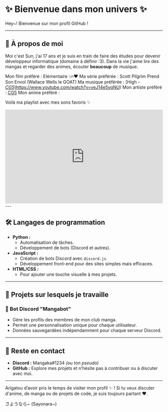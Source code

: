 # ✨ Bienvenue dans mon univers ✨

Hey~! Bienvenue sur mon profil GitHub !

---

## 👤 À propos de moi

Moi c'est Sun, j'ai 17 ans et je suis en train de faire des études pour devenir développeur informatique (domaine à définir :3). Dans la vie j'aime lire des mangas et regarder des animes, écouter **beaucoup** de musique.

Mon film préféré : Elémentaire 💧🔥❤️
Ma série préférée : Scott Pilgrim Prend Son Envol (Wallace Wells le GOAT)
Ma musique préférée : [High - [*CG5*](https://www.youtube.com/@CG5/videos)(https://www.youtube.com/watch?v=veJ14e5yqNU)
Mon artiste préféré : [CG5](https://www.youtube.com/@CG5/videos)
Mon anime préféré :

Voilà ma playlist avec mes sons favoris ✨

<iframe title="deezer-widget" src="https://widget.deezer.com/widget/dark/playlist/13385903223" width="100%" height="300" frameborder="0" allowtransparency="true" allow="encrypted-media; clipboard-write"></iframe>
---

## 🛠️ Langages de programmation

- **Python :**
  - Automatisation de tâches.
  - Développement de bots (Discord et autres).
- **JavaScript :**
  - Création de bots Discord avec `discord.js`.
  - Développement front-end pour des sites simples mais efficaces.
- **HTML/CSS :**
  - Pour ajouter une touche visuelle à mes projets.

---

## 📂 Projets sur lesquels je travaille

### 🌸 Bot Discord "Mangabot"
- Gère les profils des membres de mon club manga.
- Permet une personnalisation unique pour chaque utilisateur.
- Données sauvegardées indépendamment pour chaque serveur Discord.

---

## 🌟 Reste en contact
- **Discord :** Mangaka#1234 *(ou ton pseudo)*
- **GitHub :** Explore mes projets et n’hésite pas à contribuer ou à discuter avec moi.

---

Arigatou d’avoir pris le temps de visiter mon profil ✨ ! Si tu veux discuter d'anime, de manga ou de projets de code, je suis toujours partant ❤️.

さようなら~ (Sayonara~)
